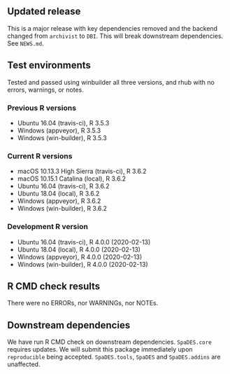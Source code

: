 ## Updated release

This is a major release with key dependencies removed and the backend changed from `archivist` to `DBI`. This will break downstream dependencies. See `NEWS.md`.

## Test environments

Tested and passed using winbuilder all three versions, and rhub with no errors, warnings, or notes.

### Previous R versions
* Ubuntu 16.04              (travis-ci), R 3.5.3
* Windows                    (appveyor), R 3.5.3
* Windows                 (win-builder), R 3.5.3

### Current R versions
* macOS 10.13.3 High Sierra (travis-ci), R 3.6.2
* macOS 10.15.1 Catalina        (local), R 3.6.2
* Ubuntu 16.04              (travis-ci), R 3.6.2
* Ubuntu 18.04                  (local), R 3.6.2
* Windows                    (appveyor), R 3.6.2
* Windows                 (win-builder), R 3.6.2

### Development R version
* Ubuntu 16.04              (travis-ci), R 4.0.0 (2020-02-13)
* Ubuntu 18.04                  (local), R 4.0.0 (2020-02-13)
* Windows                    (appveyor), R 4.0.0 (2020-02-13)
* Windows                 (win-builder), R 4.0.0 (2020-02-13)

## R CMD check results

There were no ERRORs, nor WARNINGs, nor NOTEs.

## Downstream dependencies

We have run R CMD check on downstream dependencies. `SpaDES.core` requires updates. We will submit this package immediately upon `reproducible` being accepted. `SpaDES.tools`, `SpaDES` and `SpaDES.addins` are unaffected.


